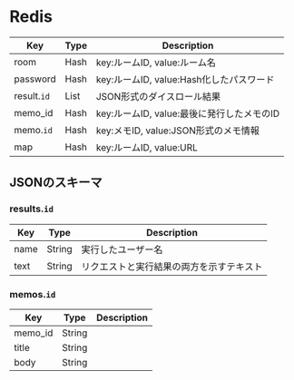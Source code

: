 # Redis

| Key           | Type     | Description |
|---------------|----------|-------------|
| room          | Hash     | key:ルームID, value:ルーム名 |
| password      | Hash     | key:ルームID, value:Hash化したパスワード |
| result.`id`   | List     | JSON形式のダイスロール結果 |
| memo_id       | Hash     | key:ルームID, value:最後に発行したメモのID |
| memo.`id`     | Hash     | key:メモID, value:JSON形式のメモ情報 |
| map           | Hash     | key:ルームID, value:URL |

## JSONのスキーマ

### results.`id`

| Key           | Type     | Description |
|---------------|----------|-------------|
| name          | String   | 実行したユーザー名 |
| text          | String   | リクエストと実行結果の両方を示すテキスト |

### memos.`id`

| Key           | Type     | Description |
|---------------|----------|-------------|
| memo_id       | String   | |
| title         | String   | |
| body          | String   | |
